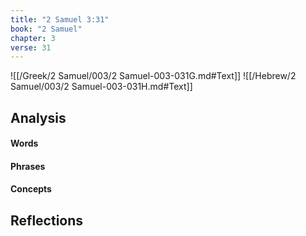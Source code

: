 ```yaml
---
title: "2 Samuel 3:31"
book: "2 Samuel"
chapter: 3
verse: 31
---
```

![[/Greek/2 Samuel/003/2 Samuel-003-031G.md#Text]]
![[/Hebrew/2 Samuel/003/2 Samuel-003-031H.md#Text]]

## Analysis

#### Words

#### Phrases

#### Concepts

## Reflections
